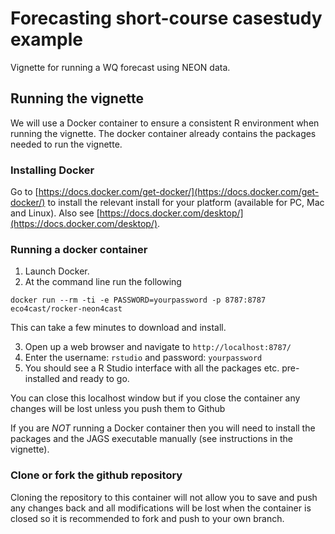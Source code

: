 # Forecasting short-course casestudy example

Vignette for running a WQ forecast using NEON data.

## Running the vignette
We will use a Docker container to ensure a consistent R environment when running the vignette. The docker container already contains the packages needed to run the vignette. 

### Installing Docker
Go to [https://docs.docker.com/get-docker/](https://docs.docker.com/get-docker/) to install the relevant install for your platform (available for PC, Mac and Linux). Also see [https://docs.docker.com/desktop/](https://docs.docker.com/desktop/).

### Running a docker container

1. Launch Docker. 
2. At the command line run the following
```
docker run --rm -ti -e PASSWORD=yourpassword -p 8787:8787 eco4cast/rocker-neon4cast
```
This can take a few minutes to download and install. 

3. Open up a web browser and navigate to `http://localhost:8787/`
4. Enter the username: `rstudio` and password: `yourpassword`
5. You should see a R Studio interface with all the packages etc. pre-installed and ready to go.

You can close this localhost window but if you close the container any changes will be lost unless you push them to Github

If you are _NOT_ running a Docker container then you will need to install the packages and the JAGS executable manually (see instructions in the vignette).

### Clone or fork the github repository

Cloning the repository to this container will not allow you to save and push any changes back and all modifications will be lost when the container is closed so it is recommended to fork and push to your own branch. 

